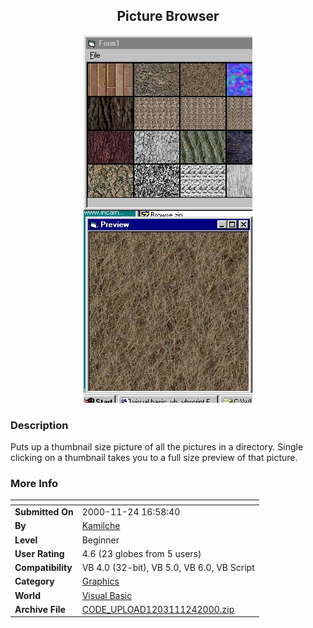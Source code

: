 ﻿<div align="center">

## Picture Browser

<img src="PIC2000112420675737.jpg">
</div>

### Description

Puts up a thumbnail size picture of all the pictures in a directory. Single clicking on a thumbnail takes you to a full size preview of that picture.
 
### More Info
 


<span>             |<span>
---                |---
**Submitted On**   |2000-11-24 16:58:40
**By**             |[Kamilche](https://github.com/Planet-Source-Code/PSCIndex/blob/master/ByAuthor/kamilche.md)
**Level**          |Beginner
**User Rating**    |4.6 (23 globes from 5 users)
**Compatibility**  |VB 4\.0 \(32\-bit\), VB 5\.0, VB 6\.0, VB Script
**Category**       |[Graphics](https://github.com/Planet-Source-Code/PSCIndex/blob/master/ByCategory/graphics__1-46.md)
**World**          |[Visual Basic](https://github.com/Planet-Source-Code/PSCIndex/blob/master/ByWorld/visual-basic.md)
**Archive File**   |[CODE\_UPLOAD1203111242000\.zip](https://github.com/Planet-Source-Code/kamilche-picture-browser__1-13090/archive/master.zip)








